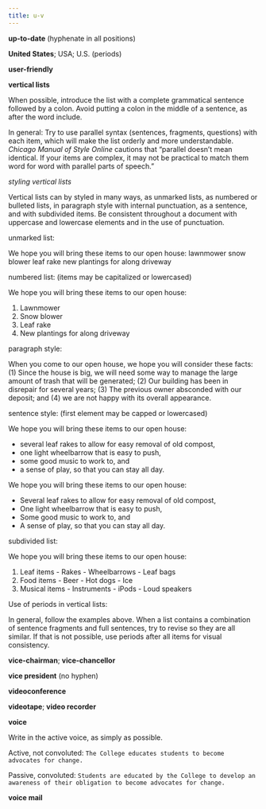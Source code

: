 ```yaml
---
title: u-v
---
```


**up-to-date** (hyphenate in all positions)

**United States**; USA; U.S. (periods)

**user-friendly**

**vertical lists**

When possible, introduce the list with a complete grammatical sentence followed by a colon. Avoid putting a colon in the middle of a sentence, as after the word include.

In general: Try to use parallel syntax (sentences, fragments, questions) with each item, which will make the list orderly and more understandable. _Chicago Manual of Style Online_ cautions that “parallel doesn’t mean identical. If your items are complex, it may not be practical to match them word for word with parallel parts of speech.”

_styling vertical lists_

Vertical lists can by styled in many ways, as unmarked lists, as numbered or bulleted lists, in paragraph style with internal punctuation, as a sentence, and with subdivided items. Be consistent throughout a document with uppercase and lowercase elements and in the use of punctuation.

unmarked list:


We hope you will bring these items to our open house:
lawnmower
snow blower
leaf rake
new plantings for along driveway


numbered list: (items may be capitalized or lowercased)

We hope you will bring these items to our open house:

1. Lawnmower
2. Snow blower
3. Leaf rake
4. New plantings for along driveway

paragraph style:

When you come to our open house, we hope you will consider these facts: (1) Since the house is big, we will need some way to manage the large amount of trash that will be generated; (2) Our building has been in disrepair for several years; (3) The previous owner absconded with our deposit; and (4) we are not happy with its overall appearance.

sentence style: (first element may be capped or lowercased)


  We hope you will bring these items to our open house:

  - several leaf rakes to allow for easy removal of old compost,
  - one light wheelbarrow that is easy to push,
  - some good music to work to, and
  - a sense of play, so that you can stay all day.


  We hope you will bring these items to our open house:

  - Several leaf rakes to allow for easy removal of old compost,
  - One light wheelbarrow that is easy to push,
  - Some good music to work to, and
  - A sense of play, so that you can stay all day.


subdivided list:


  We hope you will bring these items to our open house:

  1. Leaf items
    - Rakes
    - Wheelbarrows
    - Leaf bags
  2. Food items
    - Beer
    - Hot dogs
    - Ice
  3. Musical items
    - Instruments
    - iPods
    - Loud speakers


Use of periods in vertical lists:

In general, follow the examples above. When a list contains a combination of sentence fragments and full sentences, try to revise so they are all similar. If that is not possible, use periods after all items for visual consistency.

**vice-chairman**; **vice-chancellor**

**vice president** (no hyphen)

**videoconference**

**videotape**; **video recorder**

**voice**

Write in the active voice, as simply as possible.

Active, not convoluted: `The College educates students to become advocates for change.`

Passive, convoluted: `Students are educated by the College to develop an awareness of their obligation to become advocates for change.`

**voice mail**
